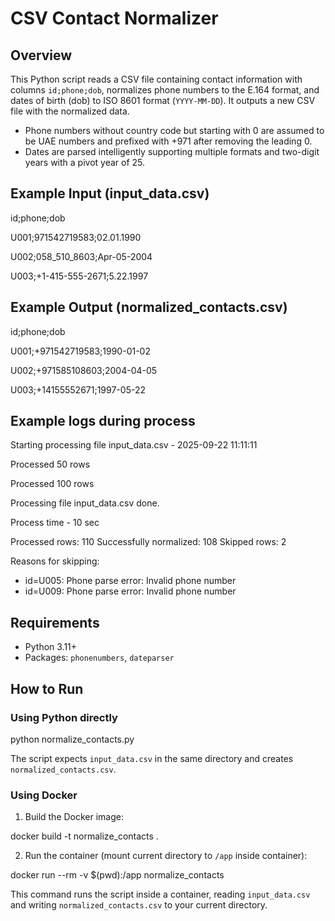 # CSV Contact Normalizer

## Overview
This Python script reads a CSV file containing contact information with columns `id;phone;dob`, normalizes phone numbers to the E.164 format, and dates of birth (dob) to ISO 8601 format (`YYYY-MM-DD`). It outputs a new CSV file with the normalized data.

- Phone numbers without country code but starting with 0 are assumed to be UAE numbers and prefixed with +971 after removing the leading 0.
- Dates are parsed intelligently supporting multiple formats and two-digit years with a pivot year of 25.

## Example Input (input_data.csv)
id;phone;dob

U001;971542719583;02.01.1990

U002;058_510_8603;Apr-05-2004

U003;+1-415-555-2671;5.22.1997

## Example Output (normalized_contacts.csv)
id;phone;dob

U001;+971542719583;1990-01-02

U002;+971585108603;2004-04-05

U003;+14155552671;1997-05-22

## Example logs during process
Starting processing file input_data.csv - 2025-09-22 11:11:11

Processed 50 rows

Processed 100 rows

Processing file input_data.csv done.

Process time - 10 sec 

Processed rows: 110
Successfully normalized: 108
Skipped rows: 2

Reasons for skipping:
 - id=U005: Phone parse error: Invalid phone number
 - id=U009: Phone parse error: Invalid phone number

## Requirements
- Python 3.11+
- Packages: `phonenumbers`, `dateparser`

## How to Run

### Using Python directly

python normalize_contacts.py

The script expects `input_data.csv` in the same directory and creates `normalized_contacts.csv`.

### Using Docker

1. Build the Docker image:

docker build -t normalize_contacts .

2. Run the container (mount current directory to `/app` inside container):

docker run --rm -v $(pwd):/app normalize_contacts

This command runs the script inside a container, reading `input_data.csv` and writing `normalized_contacts.csv` to your current directory.
